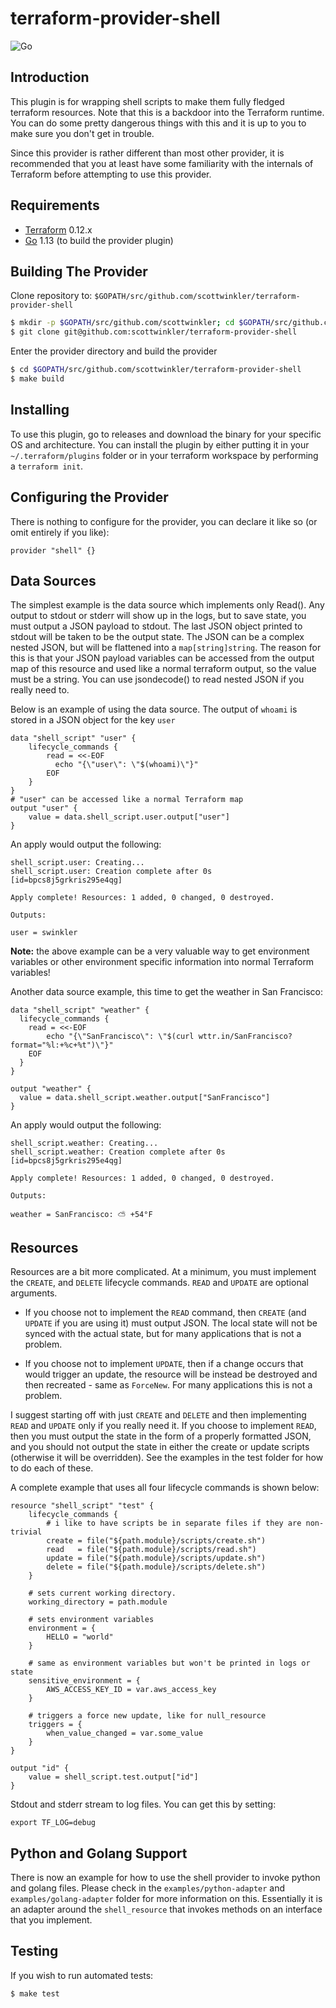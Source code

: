 # terraform-provider-shell
![Go](https://github.com/scottwinkler/terraform-provider-shell/workflows/Go/badge.svg)
## Introduction
This plugin is for wrapping shell scripts to make them fully fledged terraform resources. Note that this is a backdoor into the Terraform runtime. You can do some pretty dangerous things with this and it is up to you to make sure you don't get in trouble.

Since this provider is rather different than most other provider, it is recommended that you at least have some familiarity with the internals of Terraform before attempting to use this provider.

## Requirements

-	[Terraform](https://www.terraform.io/downloads.html) 0.12.x
-	[Go](https://golang.org/doc/install) 1.13 (to build the provider plugin)

## Building The Provider

Clone repository to: `$GOPATH/src/github.com/scottwinkler/terraform-provider-shell`

```sh
$ mkdir -p $GOPATH/src/github.com/scottwinkler; cd $GOPATH/src/github.com/scottwinkler
$ git clone git@github.com:scottwinkler/terraform-provider-shell
```

Enter the provider directory and build the provider

```sh
$ cd $GOPATH/src/github.com/scottwinkler/terraform-provider-shell
$ make build
```

## Installing
To use this plugin, go to releases and download the binary for your specific OS and architecture. You can install the plugin by either putting it in your `~/.terraform/plugins` folder or in your terraform workspace by performing a `terraform init`.

## Configuring the Provider
There is nothing to configure for the provider, you can declare it like so (or omit entirely if you like):

```
provider "shell" {}
```

## Data Sources
The simplest example is the data source which implements only Read(). Any output to stdout or stderr will show up in the logs, but to save state, you must output a JSON payload to stdout. The last JSON object printed to stdout will be taken to be the output state. The JSON can be a complex nested JSON, but will be flattened into a `map[string]string`. The reason for this is that your JSON payload variables can be accessed from the output map of this resource and used like a normal terraform output, so the value must be a string. You can use jsondecode() to read nested JSON if you really need to.

Below is an example of using the data source. The output of `whoami` is stored in a JSON object for the key `user`

```
data "shell_script" "user" {
	lifecycle_commands {
		read = <<-EOF
		  echo "{\"user\": \"$(whoami)\"}"
		EOF
	}
}
# "user" can be accessed like a normal Terraform map
output "user" {
	value = data.shell_script.user.output["user"]
}
```

An apply would output the following:

```
shell_script.user: Creating...
shell_script.user: Creation complete after 0s [id=bpcs8j5grkris295e4qg]

Apply complete! Resources: 1 added, 0 changed, 0 destroyed.

Outputs:

user = swinkler
```
**Note:** the above example can be a very valuable way to get environment variables or other environment specific information into normal Terraform variables!

Another data source example, this time to get the weather in San Francisco:

```
data "shell_script" "weather" {
  lifecycle_commands {
    read = <<-EOF
        echo "{\"SanFrancisco\": \"$(curl wttr.in/SanFrancisco?format="%l:+%c+%t")\"}"
    EOF
  }
}

output "weather" {
  value = data.shell_script.weather.output["SanFrancisco"]
}
```

An apply would output the following:

```
shell_script.weather: Creating...
shell_script.weather: Creation complete after 0s [id=bpcs8j5grkris295e4qg]

Apply complete! Resources: 1 added, 0 changed, 0 destroyed.

Outputs:

weather = SanFrancisco: ⛅️ +54°F
```

## Resources
Resources are a bit more complicated. At a minimum, you must implement the `CREATE`, and `DELETE` lifecycle commands. `READ` and `UPDATE` are optional arguments.

* If you choose not to implement the `READ` command, then `CREATE` (and `UPDATE` if you are using it) must output JSON. The local state will not be synced with the actual state, but for many applications that is not a problem.

* If you choose not to implement `UPDATE`, then if a change occurs that would trigger an update, the resource will be instead be destroyed and then recreated - same as `ForceNew`. For many applications this is not a problem.

I suggest starting off with just `CREATE` and `DELETE` and then implementing `READ` and `UPDATE` only if you really need it. If you choose to implement `READ`, then you must output the state in the form of a properly formatted JSON, and you should not output the state in either the create or update scripts (otherwise it will be overridden). See the examples in the test folder for how to do each of these.

A complete example that uses all four lifecycle commands is shown below:

	resource "shell_script" "test" {
		lifecycle_commands {
			# i like to have scripts be in separate files if they are non-trivial
			create = file("${path.module}/scripts/create.sh")
			read   = file("${path.module}/scripts/read.sh")
			update = file("${path.module}/scripts/update.sh")
			delete = file("${path.module}/scripts/delete.sh")
		}

		# sets current working directory.
		working_directory = path.module

		# sets environment variables
		environment = {
			HELLO = "world"
		}

		# same as environment variables but won't be printed in logs or state
		sensitive_environment = {
			AWS_ACCESS_KEY_ID = var.aws_access_key
		}

		# triggers a force new update, like for null_resource
		triggers = {
			when_value_changed = var.some_value
		}
	}

	output "id" {
		value = shell_script.test.output["id"]
	}

Stdout and stderr stream to log files. You can get this by setting:

```
export TF_LOG=debug
```

## Python and Golang Support
There is now an example for how to use the shell provider to invoke python and golang files. Please check in the `examples/python-adapter` and `examples/golang-adapter` folder for more information on this. Essentially it is an adapter around the `shell_resource` that invokes methods on an interface that you implement.

## Testing
If you wish to run automated tests:

```sh
$ make test
```

